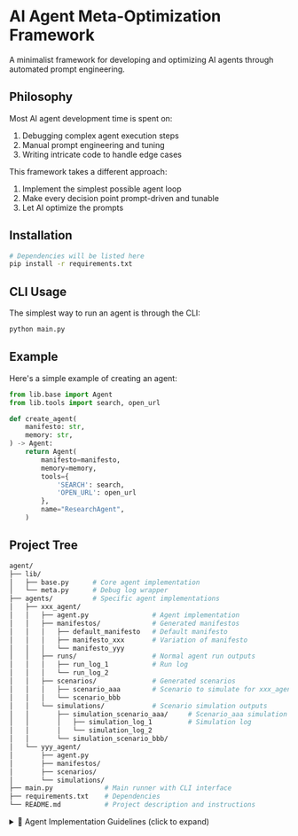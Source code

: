 # AI Agent Meta-Optimization Framework

A minimalist framework for developing and optimizing AI agents through automated prompt engineering.

## Philosophy

Most AI agent development time is spent on:

1. Debugging complex agent execution steps
2. Manual prompt engineering and tuning
3. Writing intricate code to handle edge cases

This framework takes a different approach:

1. Implement the simplest possible agent loop
2. Make every decision point prompt-driven and tunable
3. Let AI optimize the prompts

## Installation

```bash
# Dependencies will be listed here
pip install -r requirements.txt
```

## CLI Usage

The simplest way to run an agent is through the CLI:
```bash
python main.py
```

## Example

Here's a simple example of creating an agent:

```python
from lib.base import Agent
from lib.tools import search, open_url

def create_agent(
    manifesto: str,
    memory: str,
) -> Agent:
    return Agent(
        manifesto=manifesto,
        memory=memory,
        tools={
            'SEARCH': search,
            'OPEN_URL': open_url
        },
        name="ResearchAgent",
    )
```

## Project Tree

```bash
agent/
├── lib/
│   ├── base.py      # Core agent implementation
│   └── meta.py      # Debug log wrapper
├── agents/          # Specific agent implementations
│   ├── xxx_agent/
│   │   ├── agent.py                # Agent implementation
│   │   ├── manifestos/             # Generated manifestos
│   │   │   ├── default_manifesto   # Default manifesto
│   │   │   ├── manifesto_xxx       # Variation of manifesto
│   │   │   └── manifesto_yyy
│   │   ├── runs/                   # Normal agent run outputs
│   │   │   ├── run_log_1           # Run log
│   │   │   └── run_log_2
│   │   ├── scenarios/              # Generated scenarios
│   │   │   ├── scenario_aaa        # Scenario to simulate for xxx_agent
│   │   │   └── scenario_bbb
│   │   └── simulations/            # Scenario simulation outputs
│   │       ├── simulation_scenario_aaa/     # Scenario_aaa simulation logs
│   │       │   ├── simulation_log_1         # Simulation log
│   │       │   └── simulation_log_2
│   │       └── simulation_scenario_bbb/
│   └── yyy_agent/
│       ├── agent.py
│       ├── manifestos/
│       ├── scenarios/
│       └── simulations/
├── main.py             # Main runner with CLI interface
├── requirements.txt    # Dependencies
└── README.md           # Project description and instructions
```

<details>
<summary>🤖 Agent Implementation Guidelines (click to expand)</summary>

If you're an AI, you MUST follow these guidelines to implement an agent:

## **Agent Architecture**

- `lib.base.Agent` implements a base agent loop, and has access to ASK_USER, TELL_USER, and END_RUN tools.
- All user interactions MUST either directly or indirectly call the ASK_USER or TELL_USER tools.
- When the agent is complete, the agent MUST call the END_RUN tool.
- Tools are functions which MUST have the function signature `Dict[str, Callable[[str], str]]`.
- Tool calls MUST follow the format `<TOOL: TOOL_NAME>TOOL_INPUT</TOOL>`.
- Similarly, tool detection MUST be via regex pattern matching (e.g., pattern = `r'<TOOL: ([A-Z_]+)>([\s\S]*?)</TOOL>'`).
- Manifesto: Custom instructions for the agent.
- Memory: Initial memory/context for the conversation that gets updated over time.

</details>

